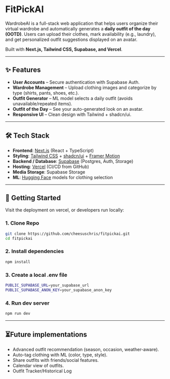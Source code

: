 # FitPickAI

WardrobeAI is a full-stack web application that helps users organize their virtual wardrobe and automatically generates a **daily outfit of the day (OOTD)**. Users can upload their clothes, mark availability (e.g., laundry), and get personalized outfit suggestions displayed on an avatar.

Built with **Next.js, Tailwind CSS, Supabase, and Vercel**.

---

## ✨ Features

- **User Accounts** – Secure authentication with Supabase Auth.
- **Wardrobe Management** – Upload clothing images and categorize by type (shirts, pants, shoes, etc.).
- **Outfit Generator** – ML model selects a daily outfit (avoids unavailable/repeated items).
- **Outfit of the Day** – See your auto-generated look on an avatar.
- **Responsive UI** – Clean design with Tailwind + shadcn/ui.

---

## 🛠️ Tech Stack

- **Frontend**: [Next.js](https://nextjs.org/) (React + TypeScript)
- **Styling**: [Tailwind CSS](https://tailwindcss.com/) + [shadcn/ui](https://ui.shadcn.com/) + [Framer Motion](https://www.framer.com/motion/)
- **Backend / Database**: [Supabase](https://supabase.com/) (Postgres, Auth, Storage)
- **Hosting**: [Vercel](https://vercel.com/) (CI/CD from GitHub)
- **Media Storage**: Supabase Storage
- **ML**: [Hugging Face](https://huggingface.co/) models for clothing selection

---

## 🚀 Getting Started

Visit the deployment on vercel, or developers run locally:

### 1. Clone Repo

```bash
git clone https://github.com/cheesuschris/fitpickai.git
cd fitpickai
```

### 2. Install dependencies

```bash
npm install
```

### 3. Create a local .env file

```bash
PUBLIC_SUPABASE_URL=your_supabase_url
PUBLIC_SUPABASE_ANON_KEY=your_supabase_anon_key
```

### 4. Run dev server

```bash
npm run dev
```

---

## ⏳Future implementations

- Advanced outfit recommendation (season, occasion, weather-aware).
- Auto-tag clothing with ML (color, type, style).
- Share outfits with friends/social features.
- Calendar view of outfits.
- Outfit Tracker/Historical Log
